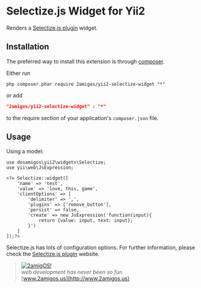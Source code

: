 Selectize.js Widget for Yii2
==============================

Renders a [Selectize.js plugin](http://brianreavis.github.io/selectize.js/) widget.

Installation
------------
The preferred way to install this extension is through [composer](http://getcomposer.org/download/).

Either run

```
php composer.phar require 2amigos/yii2-selectize-widget "*"
```
or add

```json
"2amigos/yii2-selectize-widget" : "*"
```

to the require section of your application's `composer.json` file.

Usage
-----
Using a model:

```
use dosamigos\yii2\widgets\Selectize;
use yii\web\JsExpression;

<?= Selectize::widget([
    'name' => 'test',
    'value' => 'love, this, game',
    'clientOptions' => [
        'delimiter' => ',',
        'plugins' => ['remove_button'],
        'persist' => false,
        'create' => new JsExpression('function(input){
            return {value: input, text: input};
        }')
    ]
]);?>
```
Selectize.js has lots of configuration options. For further information, please check the
[Selectize.js plugin](http://brianreavis.github.io/selectize.js/) website.

> [![2amigOS!](http://www.gravatar.com/avatar/55363394d72945ff7ed312556ec041e0.png)](http://www.2amigos.us)   
<i>web development has never been so fun</i>   
[www.2amigos.us](http://www.2amigos.us)

